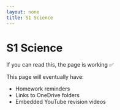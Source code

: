 ```yaml
---
layout: none
title: S1 Science
---
```

<h1>S1 Science</h1>

<p>If you can read this, the page is working ✅</p>

<p>This page will eventually have:</p>
<ul>
  <li>Homework reminders</li>
  <li>Links to OneDrive folders</li>
  <li>Embedded YouTube revision videos</li>
</ul>
